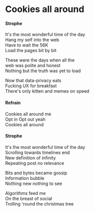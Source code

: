 # Cookies all around

#### Strophe

It's the most wonderful time of the day  
Hang my self into the web  
Have to wait the 56K  
Load the pages bit by bit

These were the days when all the  
web was polite and honest  
Nothing but the truth was yet to load

Now that data-privacy eats  
Fucking UX for breakfast  
There's only kitten and memes on speed

#### Refrain

Cookies all around me  
Opt in Opt out yeah  
Cookies all around

#### Strophe

It's the most wonderful time of the day  
Scrolling towards timelines end  
New definition of infinity  
Repeating post no relevance

Bits and bytes became gossip  
Information bubble  
Nothing new nothing to see

Algorithms feed me  
On the breast of social  
Trolling 'round the christmas tree
